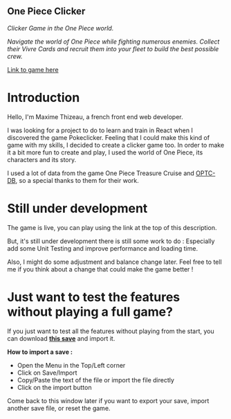 ## One Piece Clicker

_Clicker Game in the One Piece world._

_Navigate the world of One Piece while fighting numerous enemies. Collect their Vivre Cards and recruit them into your fleet to build the best possible crew._

[Link to game here](https://one-piece-clicker.vercel.app/)

# Introduction

Hello, I'm Maxime Thizeau, a french front end web developer.

I was looking for a project to do to learn and train in React when I discovered the game Pokeclicker. Feeling that I could make this kind of game with my skills, I decided to create a clicker game too. In order to make it a bit more fun to create and play, I used the world of One Piece, its characters and its story.

I used a lot of data from the game One Piece Treasure Cruise and [OPTC-DB](https://optc-db.github.io/), so a special thanks to them for their work.

# Still under development

The game is live, you can play using the link at the top of this description.

But, it's still under development there is still some work to do : Especially add some Unit Testing and improve performance and loading time.

Also, I might do some adjustment and balance change later. Feel free to tell me if you think about a change that could make the game better !

# Just want to test the features without playing a full game?

If you just want to test all the features without playing from the start, you can download **[this save](https://raw.githubusercontent.com/maxthizeau/OnePieceClicker/master/public/opc_save_6_26_2022_1658826048377.txt)** and import it.

**How to import a save :**

- Open the Menu in the Top/Left corner
- Click on Save/Import
- Copy/Paste the text of the file or import the file directly
- Click on the import button

Come back to this window later if you want to export your save, import another save file, or reset the game.
